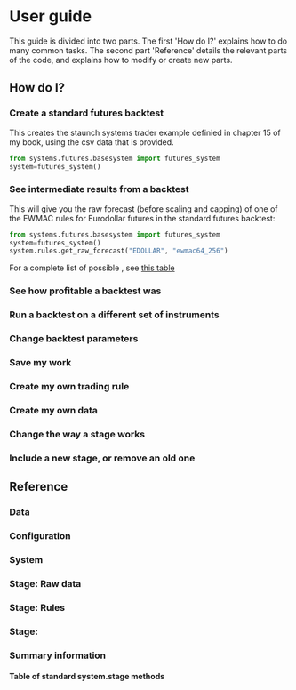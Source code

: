 # User guide

This guide is divided into two parts. The first 'How do I?' explains how to do many common tasks. The second part 'Reference' details the relevant parts of the code, and explains how to modify or create new parts.  

## How do I?

### Create a standard futures backtest

This creates the staunch systems trader example definied in chapter 15 of my book, using the csv data that is provided.

```python
from systems.futures.basesystem import futures_system
system=futures_system()
```



### See intermediate results from a backtest

This will give you the raw forecast (before scaling and capping) of one of the EWMAC rules for Eurodollar futures in the standard futures backtest:

```python
from systems.futures.basesystem import futures_system
system=futures_system()
system.rules.get_raw_forecast("EDOLLAR", "ewmac64_256")
```

For a complete list of possible , see [this table](#Table_of_standard_system.stage_methods)


### See how profitable a backtest was


### Run a backtest on a different set of instruments



### Change backtest parameters 


### Save my work


### Create my own trading rule


### Create my own data


### Change the way a stage works



### Include a new stage, or remove an old one





## Reference

### Data 

### Configuration

### System

### Stage: Raw data

### Stage: Rules

### Stage:

### Summary information

#### Table of standard system.stage methods


